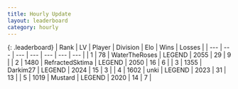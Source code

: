 ```yaml
---
title: Hourly Update
layout: leaderboard
category: hourly
---
```


{: .leaderboard}
| Rank | LV | Player | Division | Elo | Wins | Losses |
| --- | --- | --- | --- | --- | --- | --- |
| <span data-change="0">1</span> | 78 | <span title="ID: 773086">WaterTheRoses</span> | LEGEND | <span data-change="-16">2055</span> | <span data-change="0">29</span> | <span data-change="1">9</span> |
| <span data-change="0">2</span> | 1480 | <span title="ID: 402846">RefractedSktima</span> | LEGEND | <span data-change="0">2050</span> | <span data-change="0">16</span> | <span data-change="0">6</span> |
| <span data-change="0">3</span> | 1355 | <span title="ID: 694036">Darkim27</span> | LEGEND | <span data-change="-9">2024</span> | <span data-change="1">15</span> | <span data-change="1">3</span> |
| <span data-change="0">4</span> | 1602 | <span title="ID: 692745">unki</span> | LEGEND | <span data-change="0">2023</span> | <span data-change="0">31</span> | <span data-change="0">13</span> |
| <span data-change="0">5</span> | 1019 | <span title="ID: 611082">Mustard</span> | LEGEND | <span data-change="0">2020</span> | <span data-change="0">14</span> | <span data-change="0">7</span> |